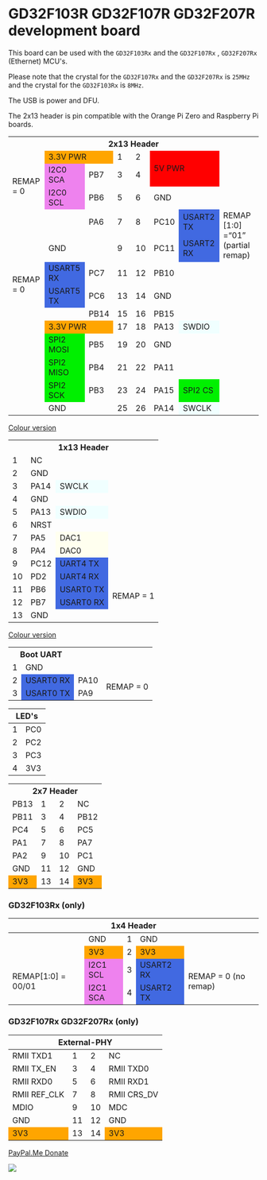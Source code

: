 # GD32F103R GD32F107R GD32F207R development board

This board can be used with the `GD32F103Rx` and the `GD32F107Rx` , `GD32F207Rx` (Ethernet) MCU's. 

Please note that the crystal for the `GD32F107Rx` and the `GD32F207Rx` is `25MHz` and the crystal for the `GD32F103Rx` is `8MHz`.

The USB is power and DFU.

The 2x13 header is pin compatible with the Orange Pi Zero and Raspberry Pi boards. 

<table style="width:100%">
	<tr><th colspan="8">2x13 Header</th>
	</tr>
	<tr>
	<td></td>
	<td colspan="2" style="background-color:#FFA500">3.3V PWR</td>
	<td>1</td>
	<td>2</td>
	<td rowspan="2" colspan="2" style="background-color:#FF0000">5V PWR</td>
	<td rowspan="2"></td>
	</tr>
	<tr>
	<td rowspan="2">REMAP = 0</td>
	<td style="background-color:#EE82EE">I2C0 SCA</td>
	<td>PB7</td>
	<td>3</td>
	<td>4</td>
	</tr>
	<tr>
	<td style="background-color:#EE82EE">I2C0 SCL</td>
	<td>PB6</td>
	<td>5</td>
	<td>6</td>
	<td colspan="2">GND</td>
	<td></td>
	</tr>
	<tr>
	<td colspan="2"></td>
	<td>PA6</td>
	<td>7</td>
	<td>8</td>
	<td>PC10</td>
	<td style="background-color:#4169E1">USART2 TX</td>
	<td rowspan="2">REMAP [1:0] =“01” (partial remap)</td>
	</tr>
	<tr>
	<td></td>
	<td colspan="2">GND</td>
	<td>9</td>
	<td>10</td>
	<td>PC11</td>
	<td style="background-color:#4169E1">USART2 RX</td>
	</tr>
	<tr>
	<td rowspan="2">REMAP = 0</td>
	<td style="background-color:#4169E1">USART5 RX</td>
	<td>PC7</td>
	<td>11</td>
	<td>12</td>
	<td>PB10</td>
	<td colspan="2"></td>
	</tr>
	<tr>
	<td style="background-color:#4169E1">USART5 TX</td>
	<td>PC6</td>
	<td>13</td>
	<td>14</td>
	<td colspan="2">GND</td>
	<td></td>
	</tr>
	<tr>
	<td colspan="2"></td>
	<td>PB14</td>
	<td>15</td>
	<td>16</td>
	<td>PB15</td>
	<td colspan="2"></td>
	</tr>
	<tr>
	<td></td>
	<td colspan="2" style="background-color:#FFA500">3.3V PWR</td>
	<td>17</td>
	<td>18</td>
	<td>PA13</td>
	<td style="background-color:#F0FFFF">SWDIO</td>
	<td></td>
	</tr>
	<tr>
	<td></td>
	<td style="background-color:#00F000">SPI2 MOSI</td>
	<td>PB5</td>
	<td>19</td>
	<td>20</td>
	<td colspan="2">GND</td>
	<td></td>
	</tr>
	<tr>
	<td></td>
	<td style="background-color:#00F000">SPI2 MISO</td>
	<td>PB4</td>
	<td>21</td>
	<td>22</td>
	<td>PA11</td>
	<td colspan="2"></td>
	</tr>
	<tr>
	<td></td>
	<td style="background-color:#00F000">SPI2 SCK</td>
	<td>PB3</td>
	<td>23</td>
	<td>24</td>
	<td>PA15</td>
	<td style="background-color:#00F000">SPI2 CS</td>
	<td></td>
	</tr>
	<tr>
	<td></td>
	<td colspan="2">GND</td>
	<td>25</td>
	<td>26</td>
	<td>PA14</td>
	<td style="background-color:#F0FFFF">SWCLK</td>
	<td></td>
	</tr>
</table>

[Colour version](https://htmlpreview.github.io/?https://github.com/vanvught/GD32F103R-GD32F107R-GD32F207R-dev-board/blob/main/html/header-2x13.html)

<table>
<tr><th colspan="4">1x13 Header</th></tr>
	<tr>
	<td>1</td>
	<td colspan="2">NC</td>
	</tr>
	<tr>
	<td>2</td>
	<td colspan="2">GND</td>
	</tr>
	<tr>
	<td>3</td>
	<td>PA14</td>
	<td style="background-color:#F0FFFF">SWCLK</td>
	</tr>
	<tr>
	<td>4</td>
	<td colspan="2">GND</td>
	</tr>
	<tr>
	<td>5</td>
	<td>PA13</td>
	<td style="background-color:#F0FFFF">SWDIO</td>
	</tr>
	<tr>
	<td>6</td>
	<td colspan="2">NRST</td>
	</tr>
	<tr>
	<td>7</td>
	<td>PA5</td>
	<td style="background-color:#FFFFEF">DAC1</td>
	</tr>
	<tr>
	<td>8</td>
	<td>PA4</td>
	<td style="background-color:#FFFFEF">DAC0</td>
	</tr>
	<tr>
	<td>9</td>
	<td>PC12</td>
	<td style="background-color:#4169E1">UART4 TX</td>
	</tr>
	<tr>
	<td>10</td>
	<td>PD2</td>
	<td style="background-color:#4169E1">UART4 RX</td>
	</tr>
	<tr>
	<td>11</td>
	<td>PB6</td>
	<td style="background-color:#4169E1">USART0 TX</td>
	<td rowspan="2">REMAP = 1</td>
	</tr>
	<tr>
	<td>12</td>
	<td>PB7</td>
	<td style="background-color:#4169E1">USART0 RX</td>
	</tr>
	<tr>
	<td>13</td>
	<td colspan="2">GND</td>
	</tr>
</table>

[Colour version](https://htmlpreview.github.io/?https://github.com/vanvught/GD32F103R-GD32F107R-GD32F207R-dev-board/blob/main/html/header-1x13.html)

<table>
	<tr><th colspan="2">Boot UART</th></tr>
	<tr>
	<td>1</td>
	<td>GND</td>
	</tr>
	<tr>
	<td>2</td>
	<td style="background-color:#4169E1"> USART0 RX</td>
	<td>PA10</td>
	<td rowspan="2">REMAP = 0</td>
	</tr>
	<tr>
	<td>3</td>
	<td style="background-color:#4169E1"> USART0 TX</td>
	<td>PA9</td>
	</tr>	
</table>

<table>
<head>
	<tr>
	<th colspan="2">LED's</th>
	</tr>
</head>
<tbody>
	<tr>
	<td>1</td>
	<td>PC0</td>
	</tr>
	<tr>
	<td>2</td>
	<td>PC2</td>
	</tr>
	<tr>
	<td>3</td>
	<td>PC3</td>
	</tr>
	<tr>
	<td>4</td>
	<td>3V3</td>
	</tr>	
</tbody>
</table>

<table>
	<tr><th colspan="4">2x7 Header</th></tr>
	<tr>
	<td>PB13</td>
	<td>1</td>
	<td>2</td>
	<td>NC</td>
	</tr>
	<tr>
	<td>PB11</td>
	<td>3</td>
	<td>4</td>
	<td>PB12</td>
	</tr>
	<tr>
	<td>PC4</td>
	<td>5</td>
	<td>6</td>
	<td>PC5</td>
	</tr>
	<tr>
	<td>PA1</td>
	<td>7</td>
	<td>8</td>
	<td>PA7</td>
	</tr>
	<tr>
	<td>PA2</td>
	<td>9</td>
	<td>10</td>
	<td>PC1</td>
	</tr>
	<tr>
	<td>GND</td>
	<td>11</td>
	<td>12</td>
	<td>GND</td>
	</tr>
	<tr>
	<td style="background-color:#FFA500">3V3</td>
	<td>13</td>
	<td>14</td>
	<td style="background-color:#FFA500">3V3</td>
	</tr>	
</table>

### GD32F103Rx (only)
<table>
<head>
<tr><th colspan="5">1x4 Header</th></tr>
</head>
<tbody>
<tr>
<td></td>
<td>GND</td>
<td>1</td>
<td>GND</td>
<td></td>
</tr>
<tr>
<td></td>
<td style="background-color:#FFA500">3V3</td>
<td>2</td>
<td style="background-color:#FFA500">3V3</td>
<td></td>
</tr>
<tr>
<td rowspan="2">REMAP[1:0] = 00/01</td>
<td style="background-color:#EE82EE">I2C1 SCL</td>
<td>3</td>
<td style="background-color:#4169E1">USART2 RX</td>
<td rowspan="2">REMAP = 0 (no remap)</td>
</tr>
<tr>
<td style="background-color:#EE82EE">I2C1 SCA</td>
<td>4</td>
<td style="background-color:#4169E1">USART2 TX</td>
</tr>	
</tbody>
</table>

### GD32F107Rx GD32F207Rx (only)

<table>
<head>
<tr>
<th colspan="4">External-PHY</th>
</tr>
</head>
<tbody>
<tr>
<td>RMII TXD1</td>
<td>1</td>
<td>2</td>
<td>NC</td>
</tr>
<tr>
<td>RMII TX_EN</td>
<td>3</td>
<td>4</td>
<td>RMII TXD0</td>
</tr>
<tr>
<td>RMII RXD0</td>
<td>5</td>
<td>6</td>
<td>RMII RXD1</td>
</tr>
<tr>
<td>RMII REF_CLK</td>
<td>7</td>
<td>8</td>
<td>RMII CRS_DV</td>
</tr>
<tr>
<td>MDIO</td>
<td>9</td>
<td>10</td>
<td>MDC</td>
</tr>
<tr>
<td>GND</td>
<td>11</td>
<td>12</td>
<td>GND</td>
</tr>
<tr>
<td style="background-color:#FFA500">3V3</td>
<td>13</td>
<td>14</td>
<td style="background-color:#FFA500">3V3</td>
</tr>		
</tbody>
</table>

[PayPal.Me Donate](https://paypal.me/AvanVught?locale.x=nl_NL)

![](https://github.com/vanvught/GD32F103R-GD32F107R-GD32F207R-dev-board/blob/main/GD32F103R-GD32F107R-GD32F207R-dev-board-dev-board.png)